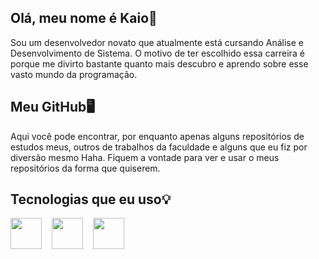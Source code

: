 ## Olá, meu nome é Kaio👋
Sou um desenvolvedor novato que atualmente está cursando Análise e Desenvolvimento de Sistema. O motivo de ter escolhido essa carreira é porque me divirto bastante quanto mais descubro e aprendo sobre esse vasto mundo da programação.

## Meu GitHub🖥️
Aqui você pode encontrar, por enquanto apenas alguns repositórios de estudos meus, outros de trabalhos da faculdade e alguns que eu fiz por diversão mesmo Haha. Fiquem a vontade para ver e usar o meus repositórios da forma que quiserem.

## Tecnologias que eu uso💡
<div display = "inline">
  <img width= "50" height = "50" src="https://cdn.jsdelivr.net/gh/devicons/devicon/icons/java/java-original.svg" /> &nbsp;&nbsp;
  <img width= "50" height = "50" src="https://cdn.jsdelivr.net/gh/devicons/devicon/icons/mysql/mysql-plain.svg" /> &nbsp;&nbsp; 
  <img width= "50" height = "50" src="https://cdn.jsdelivr.net/gh/devicons/devicon/icons/godot/godot-original.svg" /> &nbsp;&nbsp;
</div>         
          
          
                   
          

